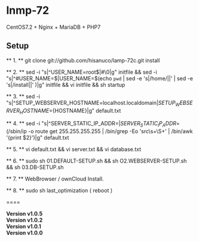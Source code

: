 # lnmp-72
CentOS7.2 + Nginx + MariaDB + PHP7    

## Setup
** 1. ** git clone git://github.com/hisanuco/lamp-72c.git install  

** 2. ** sed -i "s|^USER_NAME=root$|#\0|g" initfile && sed -i "s|^#USER_NAME=$|USER_NAME=$(echo `pwd` | sed -e 's|/home/||' | sed -e 's|/install||' )|g" initfile && vi initfile && sh startup  

** 3. ** sed -i "s|^SETUP_WEBSERVER_HOSTNAME=localhost.localdomain$|SETUP_WEBSERVER_HOSTNAME=${HOSTNAME}|g" default.txt  

** 4. ** sed -i "s|^SERVER_STATIC_IP_ADDR=$|SERVER_STATIC_IP_ADDR=$(/sbin/ip -o route get 255.255.255.255 | /bin/grep -Eo 'src\s+\S+' | /bin/awk '{print $2}')|g" default.txt  

** 5. ** vi default.txt && vi server.txt && vi database.txt   

** 6. ** sudo sh 01.DEFAULT-SETUP.sh && sh O2.WEBSERVER-SETUP.sh && sh 03.DB-SETUP.sh  

** 7. ** WebBrowser / ownCloud Install.  

** 8. ** sudo sh last_optimization ( reboot )  

====

**Version v1.0.5**  
**Version v1.0.2**  
**Version v1.0.1**  
**Version v1.0.0**  
